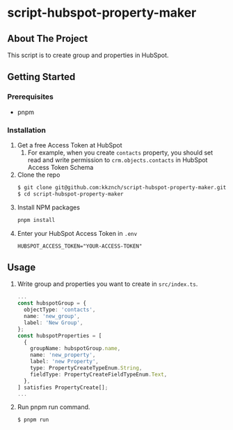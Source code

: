 # script-hubspot-property-maker

## About The Project

This script is to create group and properties in HubSpot.

## Getting Started

### Prerequisites

- pnpm

### Installation

1. Get a free Access Token at HubSpot
   1. For example, when you create `contacts` property, you should set read and write permission to `crm.objects.contacts` in HubSpot Access Token Schema
2. Clone the repo
   ```sh
   $ git clone git@github.com:kkznch/script-hubspot-property-maker.git
   $ cd script-hubspot-property-maker
   ```
3. Install NPM packages
   ```sh
   pnpm install
   ```
4. Enter your HubSpot Access Token in `.env`
   ```shell
   HUBSPOT_ACCESS_TOKEN="YOUR-ACCESS-TOKEN"
   ```

## Usage

1. Write group and properties you want to create in `src/index.ts`.
   ```ts:src/index.ts
   ...
   const hubspotGroup = {
     objectType: 'contacts',
     name: 'new_group',
     label: 'New Group',
   };
   const hubspotProperties = [
     {
       groupName: hubspotGroup.name,
       name: 'new_property',
       label: 'new Property',
       type: PropertyCreateTypeEnum.String,
       fieldType: PropertyCreateFieldTypeEnum.Text,
     },
   ] satisfies PropertyCreate[];
   ...
   ```
2. Run pnpm run command.
   ```shell
   $ pnpm run
   ```
